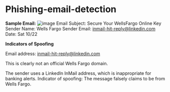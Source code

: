 # Phishing-email-detection
__Sample Email:__
![image](https://github.com/user-attachments/assets/a78555ba-d7c9-426d-984a-422398805ccb)
Email Subject: Secure Your WellsFargo Online Key
Sender Name: Wells Fargo
Sender Email: inmail-hit-reply@linkedin.com
Date: Sat 10/22

__Indicators of Spoofing__

Email address: inmail-hit-reply@linkedin.com

This is clearly not an official Wells Fargo domain.

The sender uses a LinkedIn InMail address, which is inappropriate for banking alerts.
 Indicator of spoofing: The message falsely claims to be from Wells Fargo.



